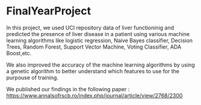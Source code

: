 # FinalYearProject

In this project, we used UCI repository data of liver functioninig and predicted the presence of liver disease in a patient using various machine learning algorithms like logistic regression, Naive Bayes classifier, Decision Trees, Random Forest, Support Vector Machine, Voting Classifier, ADA Boost,etc.

We also improved the accuracy of the machine learning algorithms by using a genetic algorithm to better understand which features to use for the purpouse of training.

We published our findings in the following paper : https://www.annalsofrscb.ro/index.php/journal/article/view/2768/2300


